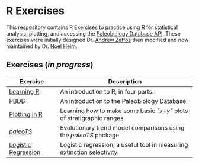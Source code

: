 # R Exercises

This respository contains R Exercises to practice using R for statistical analysis, plotting, and accessing the [Paleobiology Database API](http://paleobiodb.org/data1.2). These exercises were initially designed Dr. [Andrew Zaffos](http://www.azstrata.org) then modified and now maintained by Dr. [Noel Heim](http://sedpaleo.org).

## Exercises (*in progress*)

Exercise | Description
--------- | ----------
[Learning R](https://github.com/naheim/startLearn.R) | An introduction to R, in four parts.
[PBDB](01_PBDB.md) | An introduction to the Paleobiology Database.
[Plotting in R](03_ReviewReadingPlotting.md) | Learning how to make some basic *"x-y"* plots of stratigraphic ranges.
[*paleoTS*](paleoTS.md) | Evolutionary trend model comparisons using the *paleoTS* package. 
[Logistic Regression](logisticRegression.md) | Logistic regression, a useful tool in measuring extinction selectivity.